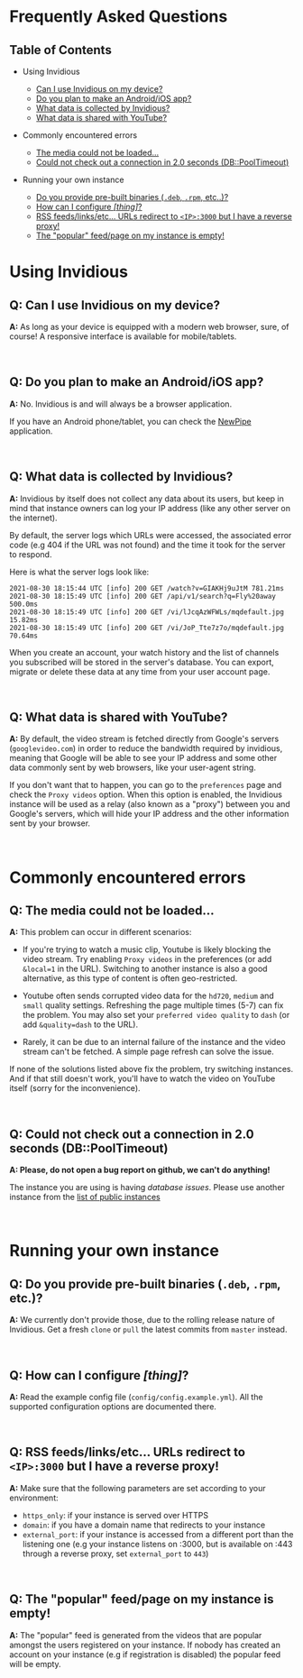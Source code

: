 # Frequently Asked Questions

## Table of Contents

- Using Invidious
  * [Can I use Invidious on my device?](#q-can-i-use-invidious-on-my-device)
  * [Do you plan to make an Android/iOS app?](#q-do-you-plan-to-make-an-androidios-app)
  * [What data is collected by Invidious?](#q-what-data-is-collected-by-invidious)
  * [What data is shared with YouTube?](#q-what-data-is-shared-with-youtube)

- Commonly encountered errors
  * [The media could not be loaded…](#q-the-media-could-not-be-loaded)
  * [Could not check out a connection in 2.0 seconds (DB::PoolTimeout)](
    #q-could-not-check-out-a-connection-in-20-seconds-dbpooltimeout)

- Running your own instance
  * [Do you provide pre-built binaries (`.deb`, `.rpm`, etc..)?](
    #q-do-you-provide-pre-built-binaries-deb-rpm-etc)
  * [How can I configure _[thing]_?](#q-how-can-i-configure-thing)
  * [RSS feeds/links/etc... URLs redirect to `<IP>:3000` but I have a reverse proxy!](
    #q-rss-feedslinksetc-urls-redirect-to-ip3000-but-i-have-a-reverse-proxy)
  * [The "popular" feed/page on my instance is empty!](
    #q-the-popular-feedpage-on-my-instance-is-empty)


# Using Invidious

## **Q:** Can I use Invidious on my device?

**A:** As long as your device is equipped with a modern web browser,
sure, of course! A responsive interface is available for mobile/tablets.

<br/>

## **Q:** Do you plan to make an Android/iOS app?

**A:** No. Invidious is and will always be a browser application.

If you have an Android phone/tablet, you can check the
[NewPipe](https://github.com/TeamNewPipe/NewPipe) application.

<br/>

## **Q:** What data is collected by Invidious?

**A:** Invidious by itself does not collect any data about its users, but
keep in mind that instance owners can log your IP address (like any other
server on the internet).

By default, the server logs which URLs were accessed, the associated error
code (e.g 404 if the URL was not found) and the time it took for the server
to respond.

Here is what the server logs look like:

```
2021-08-30 18:15:44 UTC [info] 200 GET /watch?v=GIAKHj9uJtM 781.21ms
2021-08-30 18:15:49 UTC [info] 200 GET /api/v1/search?q=Fly%20away 500.0ms
2021-08-30 18:15:49 UTC [info] 200 GET /vi/lJcqAzWFWLs/mqdefault.jpg 15.82ms
2021-08-30 18:15:49 UTC [info] 200 GET /vi/JoP_Tte7z7o/mqdefault.jpg 70.64ms
```

When you create an account, your watch history and the list of channels you
subscribed will be stored in the server's database. You can export, migrate
or delete these data at any time from your user account page.

<br/>

## **Q:** What data is shared with YouTube?

**A:** By default, the video stream is fetched directly from Google's servers
(`googlevideo.com`) in order to reduce the bandwidth required by invidious,
meaning that Google will be able to see your IP address and some other data
commonly sent by web browsers, like your user-agent string.

If you don't want that to happen, you can go to the `preferences` page and
check the `Proxy videos` option. When this option is enabled, the Invidious
instance will be used as a relay (also known as a "proxy") between you and
Google's servers, which will hide your IP address and the other information
sent by your browser.

<br/>


# Commonly encountered errors

## **Q:** The media could not be loaded…

**A:** This problem can occur in different scenarios:

* If you're trying to watch a music clip, Youtube is likely blocking the
  video stream. Try enabling `Proxy videos` in the preferences (or add
  `&local=1` in the URL). Switching to another instance is also a good
  alternative, as this type of content is often geo-restricted.

* Youtube often sends corrupted video data for the `hd720`, `medium` and
  `small` quality settings. Refreshing the page multiple times (5-7) can
  fix the problem. You may also set your `preferred video quality` to
  `dash` (or add `&quality=dash` to the URL).

* Rarely, it can be due to an internal failure of the instance and the
  video stream can't be fetched. A simple page refresh can solve the issue.

If none of the solutions listed above fix the problem, try switching
instances. And if that still doesn't work, you'll have to watch the video
on YouTube itself (sorry for the inconvenience).

<br/>

## **Q:** Could not check out a connection in 2.0 seconds (DB::PoolTimeout)

**A: Please, do not open a bug report on github, we can't do anything!**

The instance you are using is having _database issues_. Please use another
instance from the [list of public instances](https://instances.invidious.io)

<br/>


# Running your own instance

## **Q:** Do you provide pre-built binaries (`.deb`, `.rpm`, etc.)?

**A:** We currently don't provide those, due to the rolling release nature
of Invidious. Get a fresh `clone` or `pull` the latest commits from `master`
instead.

<br/>

## **Q:** How can I configure _[thing]_?

**A:** Read the example config file (`config/config.example.yml`).
All the supported configuration options are documented there.

<br/>

## **Q:** RSS feeds/links/etc... URLs redirect to `<IP>:3000` but I have a reverse proxy!

**A:** Make sure that the following parameters are set according to your environment:
- `https_only`: if your instance is served over HTTPS
- `domain`: if you have a domain name that redirects to your instance
- `external_port`: if your instance is accessed from a different port than
  the listening one (e.g your instance listens on :3000, but is available on
  :443 through a reverse proxy, set `external_port` to `443`)

<br/>

## **Q:** The "popular" feed/page on my instance is empty!

**A:** The "popular" feed is generated from the videos that are popular amongst
the users registered on your instance. If nobody has created an account on your
instance (e.g if registration is disabled) the popular feed will be empty.
